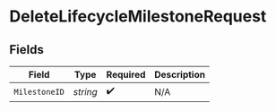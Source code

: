 # DeleteLifecycleMilestoneRequest


## Fields

| Field              | Type               | Required           | Description        |
| ------------------ | ------------------ | ------------------ | ------------------ |
| `MilestoneID`      | *string*           | :heavy_check_mark: | N/A                |